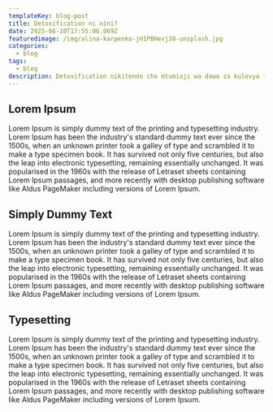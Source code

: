 ```yaml
---
templateKey: blog-post
title: Detoxification ni nini? 
date: 2025-06-10T17:55:06.069Z
featuredimage: /img/alina-karpenko-jH1PBHevj38-unsplash.jpg
categories:
  - blog
tags:
  - blog
description: Detoxification nikitendo cha mtumiaji wa dawa za kulevya **ikiwemo pombe** kujipiga *ndonga* **kujiweka Mbali na dawa za kulevya pamoja na vyanzo vyote vya dawa za kulevya** kwa lengo la ku ruhusu mwili wake utoe sumu ya dawa za kulevya alizo kuwa akitumia.
---
```

## Lorem Ipsum 

Lorem Ipsum is simply dummy text of the printing and typesetting industry. Lorem Ipsum has been the industry's standard dummy text ever since the 1500s, when an unknown printer took a galley of type and scrambled it to make a type specimen book. It has survived not only five centuries, but also the leap into electronic typesetting, remaining essentially unchanged. It was popularised in the 1960s with the release of Letraset sheets containing Lorem Ipsum passages, and more recently with desktop publishing software like Aldus PageMaker including versions of Lorem Ipsum.

## Simply Dummy Text

Lorem Ipsum is simply dummy text of the printing and typesetting industry. Lorem Ipsum has been the industry's standard dummy text ever since the 1500s, when an unknown printer took a galley of type and scrambled it to make a type specimen book. It has survived not only five centuries, but also the leap into electronic typesetting, remaining essentially unchanged. It was popularised in the 1960s with the release of Letraset sheets containing Lorem Ipsum passages, and more recently with desktop publishing software like Aldus PageMaker including versions of Lorem Ipsum.



## Typesetting

Lorem Ipsum is simply dummy text of the printing and typesetting industry. Lorem Ipsum has been the industry's standard dummy text ever since the 1500s, when an unknown printer took a galley of type and scrambled it to make a type specimen book. It has survived not only five centuries, but also the leap into electronic typesetting, remaining essentially unchanged. It was popularised in the 1960s with the release of Letraset sheets containing Lorem Ipsum passages, and more recently with desktop publishing software like Aldus PageMaker including versions of Lorem Ipsum.
